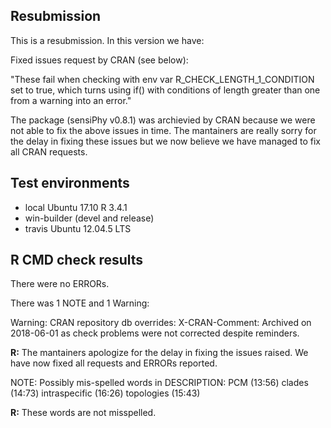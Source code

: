 ## Resubmission
This is a resubmission. In this version we have:

Fixed issues request by CRAN (see below):

"These fail when checking with env var R_CHECK_LENGTH_1_CONDITION set
to true, which turns using if() with conditions of length greater than
one from a warning into an error."

The package (sensiPhy v0.8.1) was archievied by CRAN because we were not able to fix the above issues in time. The mantainers are really sorry for the delay in fixing these issues but we now believe we have managed to fix all CRAN requests.

## Test environments
* local Ubuntu 17.10 R 3.4.1
* win-builder (devel and release)
* travis Ubuntu 12.04.5 LTS 

## R CMD check results
There were no ERRORs. 

There was 1 NOTE and 1 Warning:

Warning:
CRAN repository db overrides:
  X-CRAN-Comment: Archived on 2018-06-01 as check problems were not
    corrected despite reminders.

__R:__ The mantainers apologize for the delay in fixing the issues raised. We have now fixed all requests and ERRORs reported.

NOTE:
Possibly mis-spelled words in DESCRIPTION:
  PCM (13:56)
  clades (14:73)
  intraspecific (16:26)
  topologies (15:43)

__R:__ These words are not misspelled.